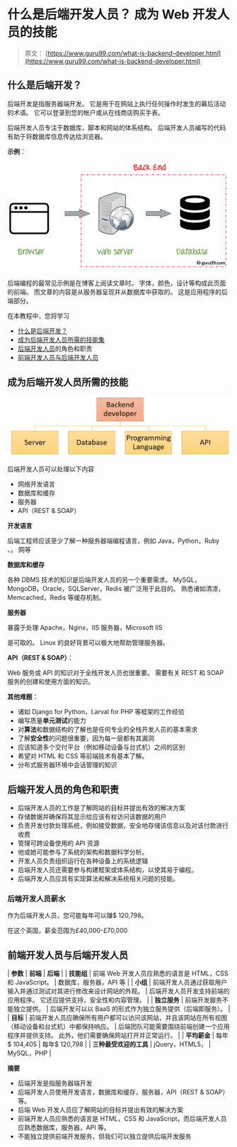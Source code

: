 # 什么是后端开发人员？ 成为 Web 开发人员的技能

> 原文： [https://www.guru99.com/what-is-backend-developer.html](https://www.guru99.com/what-is-backend-developer.html)

## 什么是后端开发？

后端开发是指服务器端开发。 它是用于在网站上执行任何操作时发生的幕后活动的术语。 它可以登录到您的帐户或从在线商店购买手表。

后端开发人员专注于数据库，脚本和网站的体系结构。 后端开发人员编写的代码有助于将数据库信息传达给浏览器。

**示例**：

![](img/e219f37531a76d37e6164328c9801883.png)

后端编程的最常见示例是在博客上阅读文章时。 字体，颜色，设计等构成此页面的前端。 而文章的内容是从服务器呈现并从数据库中获取的。 这是应用程序的后端部分。

在本教程中，您将学习

*   [什么是后端开发？](#1)
*   [成为后端开发人员所需的技能集](#2)
*   [后端开发人员](#3)的角色和职责
*   [前端开发人员与后端开发人员](#4)

## 成为后端开发人员所需的技能

![](img/53d5c182b3754256970a9bba227b2fe7.png)

后端开发人员可以处理以下内容

*   网络开发语言
*   数据库和缓存
*   服务器
*   API（REST & SOAP）

**开发语言**

后端工程师应该至少了解一种服务器端编程语言，例如 Java，Python，Ruby 、。 网等

**数据库和缓存**

各种 DBMS 技术的知识是后端开发人员的另一个重要需求。 MySQL，MongoDB，Oracle，SQLServer，Redis 被广泛用于此目的。 熟悉诸如清漆，Memcached，Redis 等缓存机制。

**服务器**

暴露于处理 Apache，Nginx，IIS 服务器，Microsoft IIS

是可取的。 Linux 的良好背景可以极大地帮助管理服务器。

**API（REST & SOAP）**：

Web 服务或 API 的知识对于全栈开发人员也很重要。 需要有关 REST 和 SOAP 服务的创建和使用方面的知识。

**其他难题**：

*   诸如 Django for Python，Larval for PHP 等框架的工作经验
*   编写质量**单元测试**的能力
*   对**算法**和数据结构的了解也是任何专业的全栈开发人员的基本需求
*   了解**安全性**的问题很重要，因为每一层都有其漏洞
*   应该知道多个交付平台（例如移动设备与台式机）之间的区别
*   希望对 HTML 和 CSS 等前端技术有基本了解。
*   分布式服务器环境中会话管理的知识

## 后端开发人员的角色和职责

*   后端开发人员的工作是了解网站的目标并提出有效的解决方案
*   存储数据并确保将其显示给应该有权访问该数据的用户
*   负责开发付款处理系统，例如接受数据，安全地存储该信息以及对该付款进行收费
*   管理可跨设备使用的 API 资源
*   他或她可能参与了系统的架构和数据科学分析。
*   开发人员负责组织运行在各种设备上的系统逻辑
*   后端开发人员还需要参与构建框架或体系结构，以使其易于编程。
*   后端开发人员应具有实现算法和解决系统相关问题的技能。

### 后端开发人员薪水

作为后端开发人员，您可能每年可以赚$ 120,798。

在这个英国，薪金范围为£40,000-£70,000

## 前端开发人员与后端开发人员

| **参数** | **前端** | **后端** |
| **技能组** | 前端 Web 开发人员应熟悉的语言是 HTML，CSS 和 JavaScript。 | 数据库，服务器，API 等 |
| **小组** | 前端开发人员通过获取用户输入并通过测试对其进行修改来设计网站的外观。 | 后端开发人员开发支持前端的应用程序。 它还应提供支持，安全性和内容管理。 |
| **独立服务** | 前端开发服务不能独立提供。 | 后端开发可以以 BaaS 的形式作为独立服务提供（后端即服务）。 |
| **目标** | 前端开发人员应确保所有用户都可以访问该网站，并且该网站在所有视图（移动设备和台式机）中都保持响应。 | 后端团队可能需要围绕前端创建一个应用程序并提供支持。 此外，他们需要确保网站打开并正常运行。 |
| **平均薪金** | 每年$ 104,405 | 每年$ 120,798 |
| **三种最受欢迎​​的工具** | jQuery，HTML5， | MySQL，PHP |

**摘要**

*   后端开发是指服务器端开发
*   后端开发人员使用开发语言，数据库和缓存，服务器，API（REST & SOAP）等。
*   后端 Web 开发人员应了解网站的目标并提出有效的解决方案
*   前端开发人员应熟悉的语言是 HTML，CSS 和 JavaScript，而后端开发人员应熟悉数据库，服务器，API 等。
*   不能独立提供前端开发服务，但我们可以独立提供后端开发服务